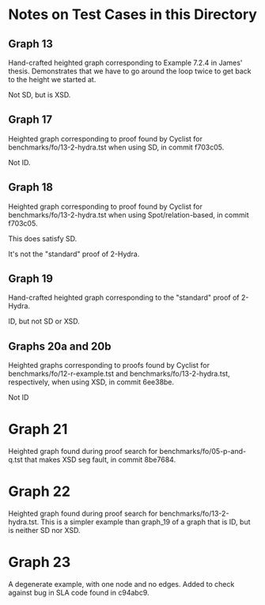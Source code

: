 # Notes on Test Cases in this Directory

## Graph 13

Hand-crafted heighted graph corresponding to Example 7.2.4 in James' thesis.
Demonstrates that we have to go around the loop twice to get back to the height
we started at.

Not SD, but is XSD.

## Graph 17

Heighted graph corresponding to proof found by Cyclist for
benchmarks/fo/13-2-hydra.tst when using SD, in commit f703c05.

Not ID.

## Graph 18

Heighted graph corresponding to proof found by Cyclist for
benchmarks/fo/13-2-hydra.tst when using Spot/relation-based, in commit f703c05.

This does satisfy SD.

It's not the "standard" proof of 2-Hydra.

## Graph 19

Hand-crafted heighted graph corresponding to the "standard" proof of 2-Hydra.

ID, but not SD or XSD.

## Graphs 20a and 20b

Heighted graphs corresponding to proofs found by Cyclist for
benchmarks/fo/12-r-example.tst and benchmarks/fo/13-2-hydra.tst, respectively,
when using XSD, in commit 6ee38be.

Not ID

# Graph 21

Heighted graph found during proof search for benchmarks/fo/05-p-and-q.tst that
makes XSD seg fault, in commit 8be7684.

# Graph 22

Heighted graph found during proof search for benchmarks/fo/13-2-hydra.tst.
This is a simpler example than graph_19 of a graph that is ID, but is neither
SD nor XSD.

# Graph 23

A degenerate example, with one node and no edges. Added to check against bug in
SLA code found in c94abc9.

